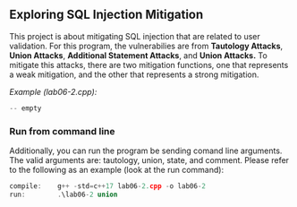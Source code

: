 ## Exploring SQL Injection Mitigation
This project is about mitigating SQL injection that are related to user validation. For this program, the vulnerabilies are from **Tautology Attacks**, **Union Attacks**, **Additional Statement Attacks**, and **Union Attacks.** 
To mitigate this attacks, there are two mitigation functions, one that represents a weak mitigation, and the other that represents a strong mitigation.

_Example (lab06-2.cpp):_
```c++
-- empty
```

### Run from command line
Additionally, you can run the program be sending comand line arguments. The valid arguments are: tautology, union, state, and comment. Please refer to the following as an example (look at the run command):
``` c++
compile:    g++ -std=c++17 lab06-2.cpp -o lab06-2
run:        .\lab06-2 union
```
